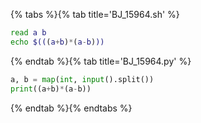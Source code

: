 {% tabs %}{% tab title='BJ_15964.sh' %}

```sh
read a b
echo $(((a+b)*(a-b)))
```

{% endtab %}{% tab title='BJ_15964.py' %}

```py
a, b = map(int, input().split())
print((a+b)*(a-b))
```

{% endtab %}{% endtabs %}
